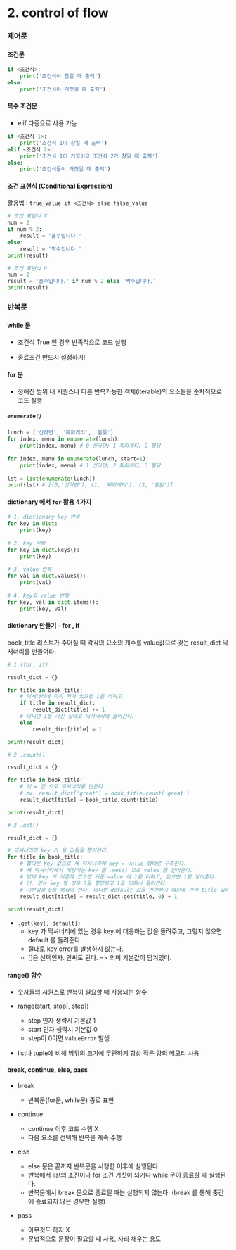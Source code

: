 # 2. control of flow

### 제어문

#### 조건문

```python
if <조건식>:
    print('조건식이 참일 때 출력')
else:
    print('조건식이 거짓일 때 출력')
```

#### 복수 조건문

- elif 다중으로 사용 가능

```python
if <조건식 1>:
    print('조건식 1이 참일 때 출력')
elif <조건식 2>:
    print('조건식 1이 거짓이고 조건식 2가 참일 때 출력')
else:
    print('조건식들이 거짓일 때 출력')
```

#### 조건 표현식 (Conditional Expression)

활용법 : `true_value if <조건식> else false_value`

```python
# 조건 표현식 X
num = 2
if num % 2:
    result = '홀수입니다.'
else:
    result = '짝수입니다.'
print(result)

# 조건 표현식 O
num = 2
result = '홀수입니다.' if num % 2 else '짝수입니다.'
print(result)
```

### 반복문

#### while 문

- 조건식 True 인 경우 반족적으로 코드 실행

- 종료조건 반드시 설정하기!

#### for 문

- 정해진 범위 내 시퀀스나 다른 반복가능한 객체(iterable)의 요소들을 순차적으로 코드 실행

##### `enumerate()`

```python
lunch = ['신라면', '짜파게티', '불닭']
for index, menu in enumerate(lunch):
    print(index, menu) # 0 신라면; 1 짜파게티; 2 불닭
 
for index, menu in enumerate(lunch, start=1):
    print(index, menu) # 1 신라면; 2 짜파게티; 3 불닭
    
lst = list(enumerate(lunch))
print(lst) # [(0,'신라면'), (1, '짜파게티'), (2, '불닭')]
```

#### dictionary 에서 `for` 활용 4가지

```python
# 1. dictionary key 반복
for key in dict:
    print(key)
    
# 2. key 반복
for key in dict.keys():
    print(key)
    
# 3. value 반복
for val in dict.values():
    print(val)
    
# 4. key와 value 반복
for key, val in dict.items():
    print(key, val)
```

#### dictionary 만들기 - for , if

book_title 리스트가 주어질 때 각각의 요소의 개수를 value값으로 갖는 result_dict 딕셔너리를 만들어라.

```python
# 1 (for, if)

result_dict = {}

for title in book_title:
    # 딕셔너리에 이미 키가 있으면 1을 더하고 
    if title in result_dict:
        result_dict[title] += 1
    # 아니면 1을 가진 상태로 딕셔너리에 들어간다.
    else:
        result_dict[title] = 1

print(result_dict)
```

```python
# 2 .count()

result_dict = {}

for title in book_title:
    # 키 = 값 으로 딕셔너리를 만든다.
    # ex. result_dict['great'] = book_title.count('great')
    result_dict[title] = book_title.count(title)

print(result_dict)
```

```python
# 3 .get()

result_dict = {}

# 딕셔너리의 key 가 될 값들을 뽑아온다.
for title in book_title:
    # 뽑아온 key 값으로 새 딕셔너리에 key = value 형태로 구축한다.
    # 새 딕셔너리에서 해당하는 key 를 .get() 으로 value 를 얻어온다.
    # 만약 key 가 기존에 있으면 기존 value 에 1을 더하고, 없으면 1을 넣어준다.
    # 단, 없는 key 일 경우 0을 할당하고 1을 더해서 들어간다.
    # 기본값을 0을 해줘야 한다. 아니면 default 값을 반환하기 때문에 만약 title 값이 있으면 0은 동작하지 않는다.
    result_dict[title] = result_dict.get(title, 0) + 1
    
print(result_dict)
```

- `.get(key[, default])`
  * key 가 딕셔너리에 있는 경우 key 에 대응하는 값을 돌려주고, 그렇지 않으면 default 를 돌려준다. 
  * 절대로 key error를 발생하지 않는다.
  * []은 선택인자. 안써도 된다. => 의미 기본값이 담겨있다.

#### range() 함수

- 숫자들의 시퀀스로 반복이 필요할 때 사용되는 함수

- range(start, stop[, step])
  - step 인자 생략시 기본값 1
  - start 인자 생략시 기본값 0
  - step이 0이면 `ValueError` 발생
- list나 tuple에 비해 범위의 크기에 무관하게 항상 작은 양의 메모리 사용

#### break, continue, else, pass

- break
  - 반복문(for문, while문) 종료 표현
- continue
  - continue 이후 코드 수행 X 
  - 다음 요소를 선택해 반복을 계속 수행
- else
  - else 문은 끝까지 반복문을 시행한 이후에 실행된다.
  - 반복에서 list의 소진이나 for 조건 거짓이 되거나 while 문이 종료할 때 실행된다.
  - 반복문에서 break 문으로 종료될 때는 실행되지 않는다. (break 를 통해 중간에 종료되지 않은 경우만 실행)

- pass
  - 아무것도 하지 X
  - 문법적으로 문장이 필요할 때 사용, 자리 채우는 용도